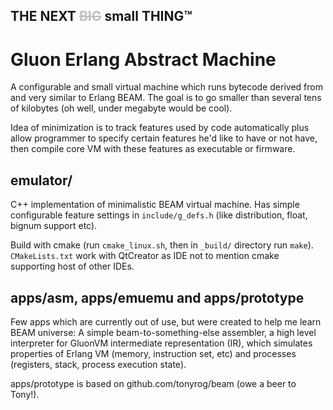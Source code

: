 ## THE NEXT <span style="color:silver">~~BIG~~</span> small THING™
# Gluon Erlang Abstract Machine

A configurable and small virtual machine which runs bytecode derived from and 
very similar to Erlang BEAM. The goal is to go smaller than several tens of 
kilobytes (oh well, under megabyte would be cool).

Idea of minimization is to track features used by code automatically plus allow
programmer to specify certain features he'd like to have or not have, then 
compile core VM with these features as executable or firmware. 

## emulator/

C++ implementation of minimalistic BEAM virtual machine. Has simple configurable
feature settings in `include/g_defs.h` (like distribution, float, bignum support etc).

Build with cmake (run `cmake_linux.sh`, then in `_build/` directory run `make`). 
`CMakeLists.txt` work with QtCreator as IDE not to mention cmake supporting host of
other IDEs.

## apps/asm, apps/emuemu and apps/prototype

Few apps which are currently out of use, but were created to help me learn BEAM universe:
A simple beam-to-something-else assembler, a high level interpreter for GluonVM 
intermediate representation (IR), which simulates properties of Erlang VM (memory,
instruction set, etc) and processes (registers, stack, process execution state).

apps/prototype is based on github.com/tonyrog/beam (owe a beer to Tony!).
